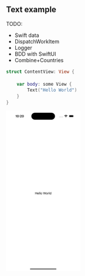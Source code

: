 ## Text example
TODO:
- Swift data
- DispatchWorkItem
- Logger
- BDD with SwiftUI
- Combine+Countries

```swift
struct ContentView: View {

    var body: some View {
        Text("Hello World")
    }
}
```

<img src="preview.png" width="40%" >
